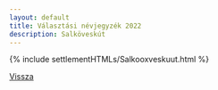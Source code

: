 ```yaml
---
layout: default
title: Választási névjegyzék 2022
description: Salköveskút
---
```


{% include settlementHTMLs/Salkooxveskuut.html %}

[Vissza](./)